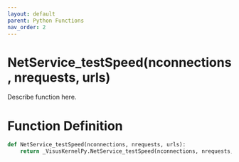 ```yaml
---
layout: default
parent: Python Functions
nav_order: 2
---
```


# NetService_testSpeed(nconnections, nrequests, urls)

Describe function here.

# Function Definition

```python
def NetService_testSpeed(nconnections, nrequests, urls):
    return _VisusKernelPy.NetService_testSpeed(nconnections, nrequests, urls)
```